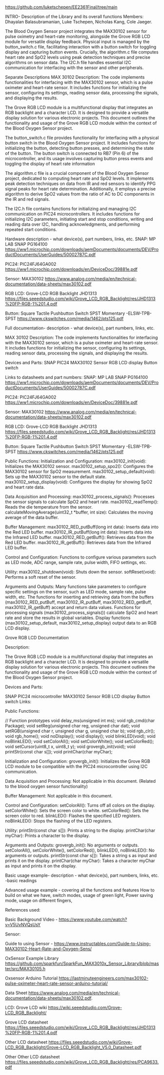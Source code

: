 https://github.com/luketschepen/EE2361Final/tree/main 

INTRO- Description of the Library and its overall functions
Members: Dhayalan Balasubramanian, Luke Tschepen, Nicholas Kang, Cole Jaeger.

The Blood Oxygen Sensor project integrates the MAX30102 sensor for pulse oximetry and heart-rate monitoring, alongside the Grove RGB LCD module for versatile display feedback. Physical input is managed by the button_switch.c file, facilitating interaction with a button switch for toggling display and capturing button events. Crucially, the algorithm.c file computes heart rate and SpO2 levels using peak detection techniques and precise algorithms on sensor data. The I2C.h file handles essential I2C communication for interfacing with the sensor and other peripherals.

Separate Descriptions
MAX 30102 Description:
The code implements functionalities for interfacing with the MAX30102 sensor, which is a pulse oximeter and heart-rate sensor. It includes functions for initializing the sensor, configuring its settings, reading sensor data, processing the signals, and displaying the results.

The Grove RGB LCD module is a multifunctional display that integrates an RGB backlight and a character LCD. It is designed to provide a versatile display solution for various electronic projects. This document outlines the functionality and usage of the Grove RGB LCD module within the context of the Blood Oxygen Sensor project.

The button_switch.c file provides functionality for interfacing with a physical button switch in the Blood Oxygen Sensor project. It includes functions for initializing the button, detecting button presses, and determining the state of the button. The button switch is connected to RB7 (Pin 6) of the microcontroller, and its usage involves capturing button press events and toggling the display of heart rate information

The algorithm.c file is a crucial component of the Blood Oxygen Sensor project, dedicated to computing heart rate and SpO2 levels. It implements peak detection techniques on data from IR and red sensors to identify PPG signal peaks for heart rate determination. Additionally, it employs a precise algorithm to derive SpO2 values from the ratio of AC to DC components in the IR and red signals.

The I2C.h file contains functions for initializing and managing I2C communication on PIC24 microcontrollers. It includes functions for initializing I2C parameters, initiating start and stop conditions, writing and reading data over I2C, handling acknowledgments, and performing repeated start conditions.



Hardware description - what device(s), part numbers, links, etc.
SNAP: MP LAB SNAP PG164100
https://ww1.microchip.com/downloads/aemDocuments/documents/DEV/ProductDocuments/UserGuides/50002787C.pdf 


PIC24: PIC24FJ64GA002
https://ww1.microchip.com/downloads/en/DeviceDoc/39881e.pdf 

Sensor: MAX30102
https://www.analog.com/media/en/technical-documentation/data-sheets/max30102.pdf 

RGB LCD: Grove-LCD RGB Backlight JHD1313
https://files.seeedstudio.com/wiki/Grove_LCD_RGB_Backlight/res/JHD1313%20FP-RGB-1%201.4.pdf 


Button: Square Tactile Pushbutton Switch SPST Momentary -ELSW-TPB-SPST
https://www.ckswitches.com/media/1462/pts125.pdf 

Full documentation- description - what device(s), part numbers, links, etc.

MAX 30102 Description:
The code implements functionalities for interfacing with the MAX30102 sensor, which is a pulse oximeter and heart-rate sensor. It includes functions for initializing the sensor, configuring its settings, reading sensor data, processing the signals, and displaying the results.

Devices and Parts:
SNAP
PIC24
MAX30102 Sensor
RGB LCD display
Button switch

Links to datasheets and part numbers:
SNAP: MP LAB SNAP PG164100
https://ww1.microchip.com/downloads/aemDocuments/documents/DEV/ProductDocuments/UserGuides/50002787C.pdf 


PIC24: PIC24FJ64GA002
https://ww1.microchip.com/downloads/en/DeviceDoc/39881e.pdf 

Sensor: MAX30102
https://www.analog.com/media/en/technical-documentation/data-sheets/max30102.pdf 

RGB LCD: Grove-LCD RGB Backlight JHD1313
https://files.seeedstudio.com/wiki/Grove_LCD_RGB_Backlight/res/JHD1313%20FP-RGB-1%201.4.pdf 


Button: Square Tactile Pushbutton Switch SPST Momentary -ELSW-TPB-SPST
https://www.ckswitches.com/media/1462/pts125.pdf

Public Functions:
Initialization and Configuration:
max30102_init(void): Initializes the MAX30102 sensor.
max30102_setup_spo2(): Configures the MAX30102 sensor for SpO2 measurement.
max30102_setup_default(void): Sets up the MAX30102 sensor to the default state.
max30102_setup_display(void): Configures the display for showing SpO2 and heart rate data.

Data Acquisition and Processing:
max30102_process_signals(): Processes the sensor signals to calculate SpO2 and heart rate.
max30102_readTemp(): Reads the die temperature from the sensor.
calculateMovingAverage(uint32_t *buffer, int size): Calculates the moving average of the data buffer.

Buffer Management:
max30102_RED_putBuff(long int data): Inserts data into the Red LED buffer.
max30102_IR_putBuff(long int data): Inserts data into the Infrared LED buffer.
max30102_RED_getBuff(): Retrieves data from the Red LED buffer.
max30102_IR_getBuff(): Retrieves data from the Infrared LED buffer.

Control and Configuration:
Functions to configure various parameters such as LED mode, ADC range, sample rate, pulse width, FIFO settings, etc.


Utility:
max30102_shutdown(void): Shuts down the sensor.
softReset(void): Performs a soft reset of the sensor.

Arguments and Outputs:
Many functions take parameters to configure specific settings on the sensor, such as LED mode, sample rate, pulse width, etc.
The functions for inserting and retrieving data from the buffers (max30102_RED_putBuff, max30102_IR_putBuff, max30102_RED_getBuff, max30102_IR_getBuff) accept and return data values.
Functions for processing signals (max30102_process_signals()) calculate SpO2 and heart rate and store the results in global variables.
Display functions (max30102_setup_default, max30102_setup_display) output data to an RGB LCD display.




Grove RGB LCD Documentation

Description:

The Grove RGB LCD module is a multifunctional display that integrates an RGB backlight and a character LCD. It is designed to provide a versatile display solution for various electronic projects. This document outlines the functionality and usage of the Grove RGB LCD module within the context of the Blood Oxygen Sensor project.

Devices and Parts:

SNAP
PIC24 microcontroller
MAX30102 Sensor
RGB LCD display
Button switch
Links:

Public Functions:

// Function prototypes
void delay_ms(unsigned int ms);
void rgb_cmd(char Package);
void setReg(unsigned char reg, unsigned char dat);
void setRGB(unsigned char r, unsigned char g, unsigned char b);
void rgb_clr();
void rgb_home();
void noDisplay();
void display();
void blinkLED(void);
void noBlinkLED();
void setColorAll();
void setColorWhite();
void setColorRed();
void setCursor(uint8_t x, uint8_t y);
void grovergb_init(void);
void printStr(const char s[]);
void printChar(char myChar);

Initialization and Configuration:
grovergb_init(): Initializes the Grove RGB LCD module to be compatible with the PIC24 microcontroller using I2C communication.

Data Acquisition and Processing:
Not applicable in this document. (Related to the blood oxygen sensor functionality)

Buffer Management:
Not applicable in this document.

Control and Configuration:
setColorAll(): Turns off all colors on the display.
setColorWhite(): Sets the screen color to white.
setColorRed(): Sets the screen color to red.
blinkLED(): Flashes the specified LED registers.
noBlinkLED(): Stops the flashing of the LED registers.

Utility:
printStr(const char s[]): Prints a string to the display.
printChar(char myChar): Prints a character to the display.

Arguments and Outputs:
grovergb_init(): No arguments or outputs.
setColorAll(), setColorWhite(), setColorRed(), blinkLED(), noBlinkLED(): No arguments or outputs.
printStr(const char s[]): Takes a string s as input and prints it on the display.
printChar(char myChar): Takes a character myChar as input and prints it on the display.



Basic usage example- description - what device(s), part numbers, links, etc.
-basic readings

Advanced usage example - covering all the functions and features
How to build on what we have, switch modes, usage of green light,
Power saving mode, usage on different fingers,

References used:

Basic Background Video - https://www.youtube.com/watch?v=V5UvNVQsUsY

Sensor:


Guide to using Sensor - https://www.instructables.com/Guide-to-Using-MAX30102-Heart-Rate-and-Oxygen-Sens/

OxSensor Example Library
https://github.com/sparkfun/SparkFun_MAX3010x_Sensor_Library/blob/master/src/MAX30105.h

Oxsensor Arduino Tutorial
https://lastminuteengineers.com/max30102-pulse-oximeter-heart-rate-sensor-arduino-tutorial/

Data Sheet
https://www.analog.com/media/en/technical-documentation/data-sheets/max30102.pdf. 



LCD:
Grove LCD wiki
https://wiki.seeedstudio.com/Grove-LCD_RGB_Backlight/ 

Grove LCD datasheet
https://files.seeedstudio.com/wiki/Grove_LCD_RGB_Backlight/res/JHD1313%20FP-RGB-1%201.4.pdf

Other LCD datasheet 
https://files.seeedstudio.com/wiki/Grove-LCD_RGB_Backlight/Grove-LCD_RGB_Backlight_V5.0_Datasheet.pdf 

Other Other LCD datasheet
https://files.seeedstudio.com/wiki/Grove_LCD_RGB_Backlight/res/PCA9633.pdf 


